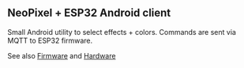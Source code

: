 ## NeoPixel + ESP32 Android client

Small Android utility to select effects + colors.  Commands are sent via MQTT to ESP32 firmware.  

See also [Firmware](https://github.com/mreierson/neopixel-esp32-firmware) and [Hardware](https://github.com/mreierson/neopixel-esp32-wroom)

